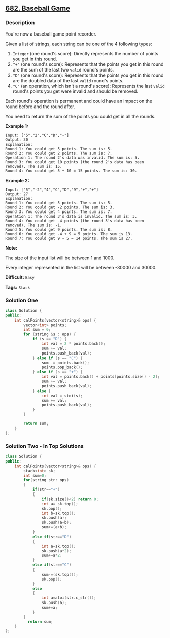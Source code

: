 ## [682. Baseball Game](https://leetcode.com/problems/baseball-game/)

### Description

You're now a baseball game point recorder.

Given a list of strings, each string can be one of the 4 following types:

1. `Integer` (one round's score): Directly represents the number of points you get in this round.
2. `"+"` (one round's score): Represents that the points you get in this round are the sum of the last two `valid` round's points.
3. `"D"` (one round's score): Represents that the points you get in this round are the doubled data of the last `valid` round's points.
4. `"C"` (an operation, which isn't a round's score): Represents the last `valid` round's points you get were invalid and should be removed.

Each round's operation is permanent and could have an impact on the round before and the round after.

You need to return the sum of the points you could get in all the rounds.

**Example 1:**

```
Input: ["5","2","C","D","+"]
Output: 30
Explanation:
Round 1: You could get 5 points. The sum is: 5.
Round 2: You could get 2 points. The sum is: 7.
Operation 1: The round 2's data was invalid. The sum is: 5.
Round 3: You could get 10 points (the round 2's data has been removed). The sum is: 15.
Round 4: You could get 5 + 10 = 15 points. The sum is: 30.

```

**Example 2:**

```
Input: ["5","-2","4","C","D","9","+","+"]
Output: 27
Explanation:
Round 1: You could get 5 points. The sum is: 5.
Round 2: You could get -2 points. The sum is: 3.
Round 3: You could get 4 points. The sum is: 7.
Operation 1: The round 3's data is invalid. The sum is: 3.
Round 4: You could get -4 points (the round 3's data has been removed). The sum is: -1.
Round 5: You could get 9 points. The sum is: 8.
Round 6: You could get -4 + 9 = 5 points. The sum is 13.
Round 7: You could get 9 + 5 = 14 points. The sum is 27.

```

**Note:**

The size of the input list will be between 1 and 1000.

Every integer represented in the list will be between -30000 and 30000.

**Difficult:** `Easy`

**Tags:** `Stack`

### Solution One

```c++
class Solution {
public:
    int calPoints(vector<string>& ops) {
        vector<int> points;
        int sum = 0;
        for (string &s : ops) {
            if (s == "D") {
                int val = 2 * points.back();
                sum += val;
                points.push_back(val);
            } else if (s == "C") {
                sum -= points.back();
                points.pop_back();
            } else if (s == "+") {
                int val = points.back() + points[points.size() - 2];
                sum += val;
                points.push_back(val);
            } else {
                int val = stoi(s);
                sum += val;
                points.push_back(val);
            }
        }

        return sum;
    }
};
```

### Solution Two - In Top Solutions

```c++
class Solution {
public:
    int calPoints(vector<string>& ops) {
        stack<int> sk;
        int sum=0;
        for(string str: ops)
        {
            if(str=="+")
            {
                if(sk.size()<2) return 0;
                int a= sk.top();
                sk.pop();
                int b=sk.top();
                sk.push(a);
                sk.push(a+b);
                sum+=(a+b);
            }
            else if(str=="D")
            {
                int a=sk.top();
                sk.push(a*2);
                sum+=a*2;
            }
            else if(str=="C")
            {
                sum-=(sk.top());
                sk.pop();
            }
            else
            {
                int a=atoi(str.c_str());
                sk.push(a);
                sum+=a;
            }
        }
          return sum;
    }
};
```
